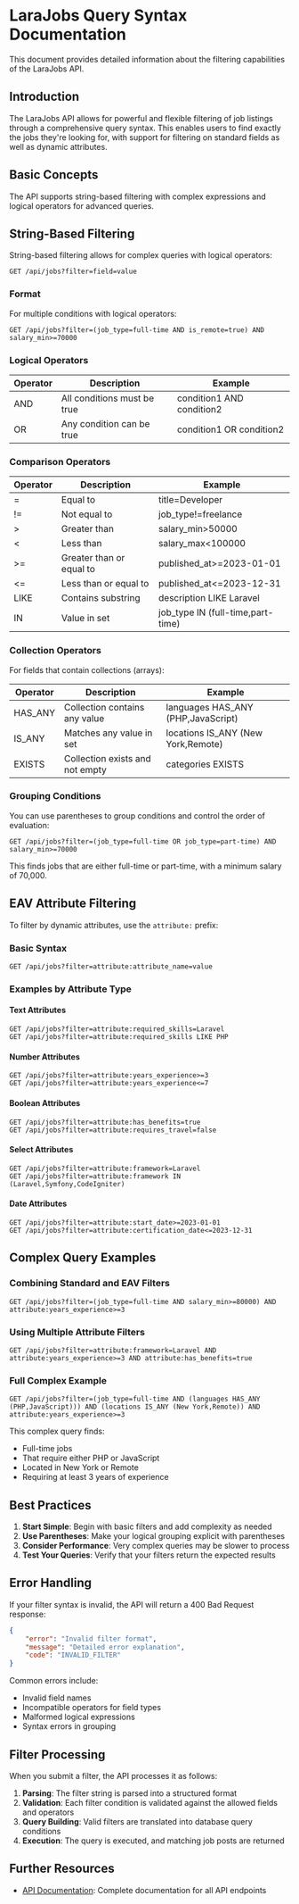 # LaraJobs Query Syntax Documentation

This document provides detailed information about the filtering capabilities of the LaraJobs API.

## Introduction

The LaraJobs API allows for powerful and flexible filtering of job listings through a comprehensive query syntax. This enables users to find exactly the jobs they're looking for, with support for filtering on standard fields as well as dynamic attributes.

## Basic Concepts

The API supports string-based filtering with complex expressions and logical operators for advanced queries.

## String-Based Filtering

String-based filtering allows for complex queries with logical operators:

```
GET /api/jobs?filter=field=value
```

### Format

For multiple conditions with logical operators:

```
GET /api/jobs?filter=(job_type=full-time AND is_remote=true) AND salary_min>=70000
```

### Logical Operators

| Operator | Description                 | Example                   |
| -------- | --------------------------- | ------------------------- |
| AND      | All conditions must be true | condition1 AND condition2 |
| OR       | Any condition can be true   | condition1 OR condition2  |

### Comparison Operators

| Operator | Description              | Example                           |
| -------- | ------------------------ | --------------------------------- |
| =        | Equal to                 | title=Developer                   |
| !=       | Not equal to             | job_type!=freelance               |
| >        | Greater than             | salary_min>50000                  |
| <        | Less than                | salary_max<100000                 |
| >=       | Greater than or equal to | published_at>=2023-01-01          |
| <=       | Less than or equal to    | published_at<=2023-12-31          |
| LIKE     | Contains substring       | description LIKE Laravel          |
| IN       | Value in set             | job_type IN (full-time,part-time) |

### Collection Operators

For fields that contain collections (arrays):

| Operator | Description                     | Example                            |
| -------- | ------------------------------- | ---------------------------------- |
| HAS_ANY  | Collection contains any value   | languages HAS_ANY (PHP,JavaScript) |
| IS_ANY   | Matches any value in set        | locations IS_ANY (New York,Remote) |
| EXISTS   | Collection exists and not empty | categories EXISTS                  |

### Grouping Conditions

You can use parentheses to group conditions and control the order of evaluation:

```
GET /api/jobs?filter=(job_type=full-time OR job_type=part-time) AND salary_min>=70000
```

This finds jobs that are either full-time or part-time, with a minimum salary of 70,000.

## EAV Attribute Filtering

To filter by dynamic attributes, use the `attribute:` prefix:

### Basic Syntax

```
GET /api/jobs?filter=attribute:attribute_name=value
```

### Examples by Attribute Type

#### Text Attributes

```
GET /api/jobs?filter=attribute:required_skills=Laravel
GET /api/jobs?filter=attribute:required_skills LIKE PHP
```

#### Number Attributes

```
GET /api/jobs?filter=attribute:years_experience>=3
GET /api/jobs?filter=attribute:years_experience<=7
```

#### Boolean Attributes

```
GET /api/jobs?filter=attribute:has_benefits=true
GET /api/jobs?filter=attribute:requires_travel=false
```

#### Select Attributes

```
GET /api/jobs?filter=attribute:framework=Laravel
GET /api/jobs?filter=attribute:framework IN (Laravel,Symfony,CodeIgniter)
```

#### Date Attributes

```
GET /api/jobs?filter=attribute:start_date>=2023-01-01
GET /api/jobs?filter=attribute:certification_date<=2023-12-31
```

## Complex Query Examples

### Combining Standard and EAV Filters

```
GET /api/jobs?filter=(job_type=full-time AND salary_min>=80000) AND attribute:years_experience>=3
```

### Using Multiple Attribute Filters

```
GET /api/jobs?filter=attribute:framework=Laravel AND attribute:years_experience>=3 AND attribute:has_benefits=true
```

### Full Complex Example

```
GET /api/jobs?filter=(job_type=full-time AND (languages HAS_ANY (PHP,JavaScript))) AND (locations IS_ANY (New York,Remote)) AND attribute:years_experience>=3
```

This complex query finds:

-   Full-time jobs
-   That require either PHP or JavaScript
-   Located in New York or Remote
-   Requiring at least 3 years of experience

## Best Practices

1. **Start Simple**: Begin with basic filters and add complexity as needed
2. **Use Parentheses**: Make your logical grouping explicit with parentheses
3. **Consider Performance**: Very complex queries may be slower to process
4. **Test Your Queries**: Verify that your filters return the expected results

## Error Handling

If your filter syntax is invalid, the API will return a 400 Bad Request response:

```json
{
    "error": "Invalid filter format",
    "message": "Detailed error explanation",
    "code": "INVALID_FILTER"
}
```

Common errors include:

-   Invalid field names
-   Incompatible operators for field types
-   Malformed logical expressions
-   Syntax errors in grouping

## Filter Processing

When you submit a filter, the API processes it as follows:

1. **Parsing**: The filter string is parsed into a structured format
2. **Validation**: Each filter condition is validated against the allowed fields and operators
3. **Query Building**: Valid filters are translated into database query conditions
4. **Execution**: The query is executed, and matching job posts are returned

## Further Resources

-   [API Documentation](/docs/api-documentation.md): Complete documentation for all API endpoints
